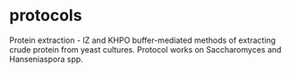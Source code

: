 # protocols

Protein extraction - IZ and KHPO buffer-mediated methods of extracting crude protein from yeast cultures. Protocol works on Saccharomyces and Hanseniaspora spp. 

